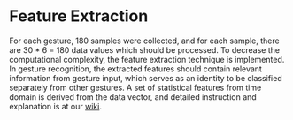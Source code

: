 Feature Extraction
==
For each gesture, 180 samples were collected, and for each sample, there are 30 * 6 = 180 data values which should be processed. 
To decrease the computational complexity, the feature extraction technique is implemented. <br>
In gesture recognition, the extracted features should contain relevant information from gesture input, 
which serves as an identity to be classified separately from other gestures.
A set of statistical features from time domain is derived from the data vector, and detailed instruction and explanation is at our [wiki](https://github.com/Real-time-embedded10/Magic-Music-Player/wiki/Feature-Extraction).

